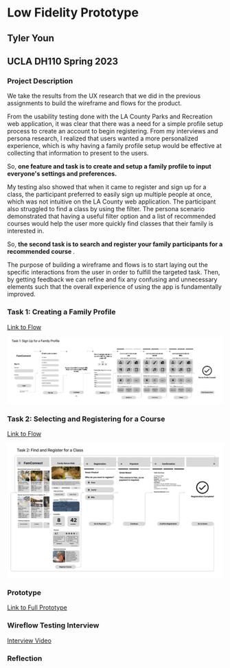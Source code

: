 # Low Fidelity Prototype

## Tyler Youn

## UCLA DH110 Spring 2023

### Project Description

We take the results from the UX research that we did in the previous assignments to build the wireframe and flows for the product. 

From the usability testing done with the LA County Parks and Recreation web application, it was clear that there was a need for a simple profile setup process to create an
account to begin registering. From my interviews and persona research, I realized that users wanted a more personalized experience, which is why having a 
family profile setup would be effective at collecting that information to present to the users. 

So, <b> one feature and task is to create and setup a family profile to input everyone's settings and preferences. </b>

My testing also showed that when it came to register and sign up for a class, the participant preferred to easily sign up multiple people at once, which
was not intuitive on the LA County web application. The participant also struggled to find a class by using the filter. The persona scenario demonstrated
that having a useful filter option and a list of recommended courses would help the user more quickly find classes that their family is interested in.

So, <b> the second task is to search and register your family participants for a recommended course </b>.

The purpose of building a wireframe and flows is to start laying out the specific interactions from the user in order to fulfill the targeted task. Then,
by getting feedback we can refine and fix any confusing and unnecessary elements such that the overall experience of using the app is fundamentally improved. 

### Task 1: Creating a Family Profile

[Link to Flow](https://www.figma.com/proto/4iDCdne1obJxYrZUgDrkhk/FamConnect---Lofi?page-id=0%3A1&type=design&node-id=1-4&viewport=-95%2C-42%2C0.26&scaling=scale-down&starting-point-node-id=1%3A4)

![](task1_flow.png)

### Task 2: Selecting and Registering for a Course 

[Link to Flow](https://www.figma.com/proto/4iDCdne1obJxYrZUgDrkhk/FamConnect---Lofi?page-id=0%3A1&type=design&node-id=19-264&viewport=-95%2C-42%2C0.26&scaling=scale-down&starting-point-node-id=1%3A4)

![](task2.png)

### Prototype

[Link to Full Prototype](https://www.figma.com/proto/4iDCdne1obJxYrZUgDrkhk/FamConnect---Lofi?page-id=0%3A1&type=design&node-id=1-4&viewport=-95%2C-42%2C0.26&scaling=scale-down&starting-point-node-id=1%3A4)

### Wireflow Testing Interview

[Interview Video](https://drive.google.com/file/d/1JcHxT3kjK-y1ZLp79AboU92l_Hc3l-fb/view?usp=sharing)

### Reflection
